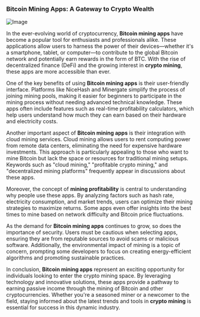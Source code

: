 ### Bitcoin Mining Apps: A Gateway to Crypto Wealth

![Image](https://github.com/user-attachments/assets/31692037-0104-4703-abd1-696b6a7dd41b)

In the ever-evolving world of cryptocurrency, **Bitcoin mining apps** have become a popular tool for enthusiasts and professionals alike. These applications allow users to harness the power of their devices—whether it's a smartphone, tablet, or computer—to contribute to the global Bitcoin network and potentially earn rewards in the form of BTC. With the rise of decentralized finance (DeFi) and the growing interest in **crypto mining**, these apps are more accessible than ever.

One of the key benefits of using **Bitcoin mining apps** is their user-friendly interface. Platforms like NiceHash and Minergate simplify the process of joining mining pools, making it easier for beginners to participate in the mining process without needing advanced technical knowledge. These apps often include features such as real-time profitability calculators, which help users understand how much they can earn based on their hardware and electricity costs.

Another important aspect of **Bitcoin mining apps** is their integration with cloud mining services. Cloud mining allows users to rent computing power from remote data centers, eliminating the need for expensive hardware investments. This approach is particularly appealing to those who want to mine Bitcoin but lack the space or resources for traditional mining setups. Keywords such as "cloud mining," "profitable crypto mining," and "decentralized mining platforms" frequently appear in discussions about these apps.

Moreover, the concept of **mining profitability** is central to understanding why people use these apps. By analyzing factors such as hash rate, electricity consumption, and market trends, users can optimize their mining strategies to maximize returns. Some apps even offer insights into the best times to mine based on network difficulty and Bitcoin price fluctuations.

As the demand for **Bitcoin mining apps** continues to grow, so does the importance of security. Users must be cautious when selecting apps, ensuring they are from reputable sources to avoid scams or malicious software. Additionally, the environmental impact of mining is a topic of concern, prompting some developers to focus on creating energy-efficient algorithms and promoting sustainable practices.

In conclusion, **Bitcoin mining apps** represent an exciting opportunity for individuals looking to enter the crypto mining space. By leveraging technology and innovative solutions, these apps provide a pathway to earning passive income through the mining of Bitcoin and other cryptocurrencies. Whether you're a seasoned miner or a newcomer to the field, staying informed about the latest trends and tools in **crypto mining** is essential for success in this dynamic industry.
